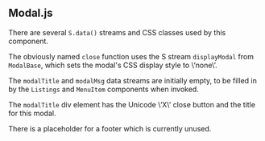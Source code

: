 ## Modal.js
There are several `S.data()` streams and CSS classes used by this
component.

The obviously named `close` function uses the S stream `displayModal` from
`ModalBase`, which sets the modal's CSS display style to \‘none\’.

The `modalTitle` and `modalMsg` data streams are initially empty, to
be filled in by the `Listings` and `MenuItem` components when invoked.

The `modalTitle` div element has the Unicode \‘X\’ close button and
the title for this modal.

There is a placeholder for a footer which is currently unused.
